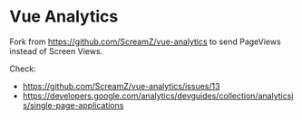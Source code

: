 # Vue Analytics
Fork from https://github.com/ScreamZ/vue-analytics to send PageViews instead of Screen Views.

Check:
- https://github.com/ScreamZ/vue-analytics/issues/13
- https://developers.google.com/analytics/devguides/collection/analyticsjs/single-page-applications
